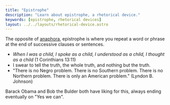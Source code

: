 ```yaml
---
title: "Epistrophe"
description: "Learn about epistrophe, a rhetorical device."
keywords: [epistrophe, rhetorical devices]
layout: ../../layouts/rhetorical-device.astro
---
```


The opposite of [anaphora](/rhetorical-devices/anaphora), epistrophe is where you repeat a word or phrase at the end of successive clauses or sentences.

- _When I was a child, I spoke as a child, I understood as a child, I thought as a child_ (1 Corinthians 13:11)
- I swear to tell the truth, the whole truth, and nothing but the truth.
- "There is no Negro problem. There is no Southern problem. There is no Northern problem. There is only an American problem." (Lyndon B. Johnson)

Barack Obama and Bob the Bulder both have liking for this, always ending eventually on "Yes we can".
